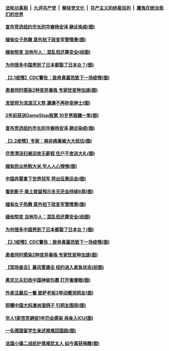 ####  [法轮功真相](../../../../basic/blob/master/README.md?t=02031501) &nbsp;|&nbsp; [九评共产党](../../../../9ping.md/blob/master/README.md?t=02031501) &nbsp;|&nbsp; [解体党文化](../../../../jtdwh.md/blob/master/README.md?t=02031501)  &nbsp;|&nbsp; [共产主义的终极目的](../../../../gczydzjmd.md/blob/master/README.md?t=02031501) &nbsp;|&nbsp; [魔鬼在统治我们的世界](../../../../mgztzwmdsj.md/blob/master/README.md?t=02031501) 

#### [宣布竞选纽约市长的华裔杨安泽 确诊染疫(图)](../pages/p3/961236.md?t=02031501) 

#### [缅甸女子热舞 意外拍下政变军管情景(图)](../pages/p3/961215.md?t=02031501) 

#### [缅甸惊变 当地华人：混乱但还算安全(组图)](../pages/p3/961099.md?t=02031501) 

#### [为何很多中国男到了日本都娶了日本女？(图)](../pages/p3/960442.md?t=02031501) 

#### [【2.1疫情】CDC警告：致命真菌恐致下一场疫情(图)](../pages/p3/961092.md?t=02031501) 

#### [患者同时感染2种变异毒株 专家忧变种加速(图)](../pages/p3/961085.md?t=02031501) 

#### [发型师为流浪汉义剪 邋遢不再秒变绅士(图)](../pages/p3/961251.md?t=02031501) 

#### [2年前获送GameStop股票 10岁男狠赚一笔(图)](../pages/p3/961238.md?t=02031501) 

#### [宣布竞选纽约市长的华裔杨安泽 确诊染疫(图)](../pages/p3/961236.md?t=02031501) 

#### [【2.2疫情】专家：南非病毒被大大低估(图)](../pages/p3/961225.md?t=02031501) 

#### [尽责清洁妇被迫放无薪假 住户不舍送大礼(图)](../pages/p3/961227.md?t=02031501) 

#### [缅甸民众抢购大米 华人人心惶惶(图)](../pages/p3/961222.md?t=02031501) 

#### [中国弃婴拿下世界冠军 将出征奥运会(图)](../pages/p3/961221.md?t=02031501) 

#### [看到影子 美土拨鼠预示冬天还会持续6周(图)](../pages/p3/961203.md?t=02031501) 

#### [缅甸女子热舞 意外拍下政变军管情景(图)](../pages/p3/961215.md?t=02031501) 

#### [缅甸惊变 当地华人：混乱但还算安全(组图)](../pages/p3/961099.md?t=02031501) 

#### [为何很多中国男到了日本都娶了日本女？(图)](../pages/p3/960442.md?t=02031501) 

#### [【2.1疫情】CDC警告：致命真菌恐致下一场疫情(图)](../pages/p3/961092.md?t=02031501) 

#### [患者同时感染2种变异毒株 专家忧变种加速(图)](../pages/p3/961085.md?t=02031501) 

#### [【现场直击】暴风雪袭击 纽约进入紧急状态(组图)](../pages/p3/961087.md?t=02031501) 

#### [奥克兰夫妇收中国神秘包裹 打开看傻眼(图)](../pages/p3/961089.md?t=02031501) 

#### [外卖注最后一餐 披萨老板3举动暖哭网友(图)](../pages/p3/961083.md?t=02031501) 

#### [网曝中国大妈澳洲溜鸽子 引网友围观(图)](../pages/p3/961078.md?t=02031501) 

#### [华人1家苦苦避疫1年仍全感染 母亲入ICU(图)](../pages/p3/961050.md?t=02031501) 

#### [一名德国留学生亲述艰难回国路(图)](../pages/p3/961009.md?t=02031501) 

#### [法国小镇二战庇护落难犹太人 如今喜获捐赠(图)](../pages/p3/961001.md?t=02031501) 

